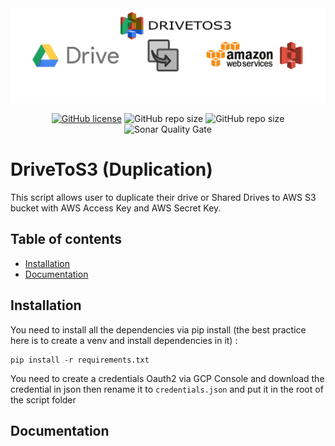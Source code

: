 <div align="center">
  <img src="https://raw.githubusercontent.com/Edenskull/DriveToS3/master/.github/_static/banner.jpg">
</div>

<div align="center">

[![GitHub license](https://img.shields.io/github/license/Edenskull/DriveToS3?color=blue&style=for-the-badge)](https://github.com/Edenskull/DriveToS3/blob/master/LICENSE)
![GitHub repo size](https://img.shields.io/github/repo-size/Edenskull/DriveToS3?color=green&style=for-the-badge)
![GitHub repo size](https://img.shields.io/badge/Python-3.6%20%7C%203.7-yellow?style=for-the-badge)
![Sonar Quality Gate](https://img.shields.io/sonar/quality_gate/Edenskull_DriveToS3?server=https%3A%2F%2Fsonarcloud.io&style=for-the-badge)

</div>

# DriveToS3 (Duplication)
This script allows user to duplicate their drive or Shared Drives to AWS S3 bucket with AWS Access Key and AWS Secret Key.

## Table of contents
* [Installation](#installation)
* [Documentation](#documentation)

## Installation

You need to install all the dependencies via pip install (the best practice here is to create a venv and install dependencies in it) : 
```
pip install -r requirements.txt
```
You need to create a credentials Oauth2 via GCP Console and download the credential in json then rename it to `credentials.json` and put it in the root of the script folder

## Documentation

